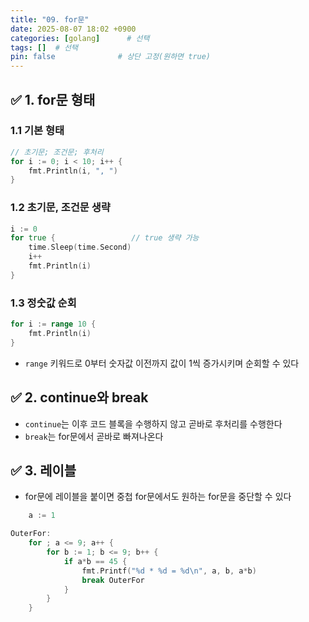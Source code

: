 ```yaml
---
title: "09. for문"
date: 2025-08-07 18:02 +0900
categories: [golang]      # 선택
tags: []  # 선택
pin: false              # 상단 고정(원하면 true)
---
```

## ✅ 1. for문 형태

### 1.1 기본 형태

```go
// 초기문; 조건문; 후처리
for i := 0; i < 10; i++ {
	fmt.Println(i, ", ")
}
```

### 1.2 초기문, 조건문 생략

```go
i := 0
for true {                 // true 생략 가능
	time.Sleep(time.Second)
	i++
	fmt.Println(i)
}
```

### 1.3 정숫값 순회
```go
for i := range 10 {
	fmt.Println(i)
}
```
- `range` 키워드로 0부터 숫자값 이전까지 값이 1씩 증가시키며 순회할 수 있다
## ✅ 2. continue와 break

- `continue`는 이후 코드 블록을 수행하지 않고 곧바로 후처리를 수행한다
- `break`는 for문에서 곧바로 빠져나온다

## ✅ 3. 레이블

- for문에 레이블을 붙이면 중첩 for문에서도 원하는 for문을 중단할 수 있다

```go
	a := 1

OuterFor:
	for ; a <= 9; a++ {
		for b := 1; b <= 9; b++ {
			if a*b == 45 {
				fmt.Printf("%d * %d = %d\n", a, b, a*b)
				break OuterFor
			}
		}
	}
```